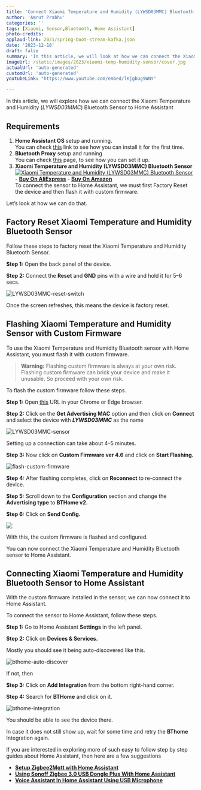 ```yaml
---
title: 'Connect Xiaomi Temperature and Humidity (LYWSD03MMC) Bluetooth Sensor to Home Assistant'
author: 'Amrut Prabhu'
categories: ''
tags: [Xiaomi, Sensor,Bluetooth, Home Assistant]
photo-credits:
applaud-link: 2021/spring-boot-stream-kafka.json
date: '2023-12-18'
draft: false
summary: 'In this article, we will look at how we can connect the Xiaomi Temperature and Humidity (LYWSD03MMC) Bluetooth Sensor to Home Assistant'
imageUrl: /static/images/2023/xiaomi-temp-humidity-sensor/cover.jpg
actualUrl: 'auto-generated'
customUrl: 'auto-generated'
youtubeLink: "https://www.youtube.com/embed/lKjgbug9WNY"

---
```



In this article, we will explore how we can connect the Xiaomi Temperature and Humidity (_LYWSD03MMC_) Bluetooth Sensor to Home Assistant

<TOCInline toc={props.toc} asDisclosure />  

## Requirements

1.  **Home Assistant OS** setup and running.  
    You can check [this](https://smarthomecircle.com/how-to-connect-wifi-to-home-assistant-on-startup) link to see how you can install it for the first time.
2.  **Bluetooth Proxy** setup and running  
    You can check [this](https://smarthomecircle.com/connect-bluetooth-devices-to-home-assistant-with-bluetooth-proxy) page, to see how you can set it up.
3. **Xiaomi Temperature and Humidity (LYWSD03MMC) Bluetooth Sensor**
    [![Xiaomi Temperature and Humidity (LYWSD03MMC) Bluetooth Sensor](/static/images/2023/xiaomi-temp-humidity-sensor/xiaomi-temp-humidity-sensor.png)](https://s.click.aliexpress.com/e/_DkrUrzT)
        -   [**Buy On AliExpress**](https://s.click.aliexpress.com/e/_DkrUrzT)
        -   [**Buy On Amazon**](https://amzn.to/480BKEO)
      <br/> 
To connect the sensor to Home Assistant, we must first Factory Reset the device and then flash it with custom firmware.

Let’s look at how we can do that.

## Factory Reset Xiaomi Temperature and Humidity Bluetooth Sensor

Follow these steps to factory reset the Xiaomi Temperature and Humidity Bluetooth Sensor.

**Step 1:** Open the back panel of the device.

**Step 2:** Connect the **Reset** and **GND** pins with a wire and hold it for 5–6 secs.

![LYWSD03MMC-reset-switch](/static/images/2023/xiaomi-temp-humidity-sensor/LYWSD03MMC-reset-switch.webp)

Once the screen refreshes, this means the device is factory reset.

## Flashing Xiaomi Temperature and Humidity Sensor with Custom Firmware

To use the Xiaomi Temperature and Humidity Bluetooth sensor with Home Assistant, you must flash it with custom firmware.

> **Warning:** Flashing custom firmware is always at your own risk. Flashing custom firmware can brick your device and make it unusable. So proceed with your own risk.

To flash the custom firmware follow these steps.

**Step 1:** Open [this](https://pvvx.github.io/ATC_MiThermometer/TelinkMiFlasher.html) URL in your Chrome or Edge browser.

**Step 2:** Click on the **Get Advertising MAC** option and then click on **Connect** and select the device with **_LYWSD03MMC_** as the name

![LYWSD03MMC-sensor](/static/images/2023/xiaomi-temp-humidity-sensor/LYWSD03MMC-sensor.webp)

Setting up a connection can take about 4–5 minutes.

**Step 3:** Now click on **Custom Firmware ver 4.6** and click on **Start Flashing.**

![flash-custom-firmware](/static/images/2023/xiaomi-temp-humidity-sensor/flash-custom-firmware.webp)

**Step 4:** After flashing completes, click on **Reconnect** to re-connect the device.

**Step 5:** Scroll down to the **Configuration** section and change the **Advertising type** to **BTHome v2.**

**Step 6:** Click on **Send Config.**

![](/static/images/2023/xiaomi-temp-humidity-sensor/set-config.webp)

With this, the custom firmware is flashed and configured.

You can now connect the Xiaomi Temperature and Humidity Bluetooth sensor to Home Assistant.

## Connecting Xiaomi Temperature and Humidity Bluetooth Sensor to Home Assistant

With the custom firmware installed in the sensor, we can now connect it to Home Assistant.

To connect the sensor to Home Assistant, follow these steps.

**Step 1:** Go to Home Assistant **Settings** in the left panel.

**Step 2:** Click on **Devices & Services.**

Mostly you should see it being auto-discovered like this.

![bthome-auto-discover](/static/images/2023/xiaomi-temp-humidity-sensor/bthome-auto-discover.webp)

If not, then

**Step 3:** Click on **Add Integration** from the bottom right-hand corner.

**Step 4:** Search for **BTHome** and click on it.

![bthome-integration](/static/images/2023/xiaomi-temp-humidity-sensor/bthome-integration.webp)

You should be able to see the device there.

In case it does not still show up, wait for some time and retry the **BThome** Integration again.

If you are interested in exploring more of such easy to follow step by step guides about Home Assistant, then here are a few suggestions

-   [**Setup Zigbee2Mqtt with Home Assistant**](https://smarthomecircle.com/install-zigbee2mqtt-with-home-assistant)
-   [**Using Sonoff Zigbee 3.0 USB Dongle Plus With Home Assistant**](https://smarthomecircle.com/connect-zigbee-device-using-sonoff-zigbee-3-dongle-plus-to-home-assistant)
-   [**Voice Assistant In Home Assistant Using USB Microphone**](https://smarthomecircle.com/setup-voice-assistant-with-home-assistant-using-docker-usb-microphone)